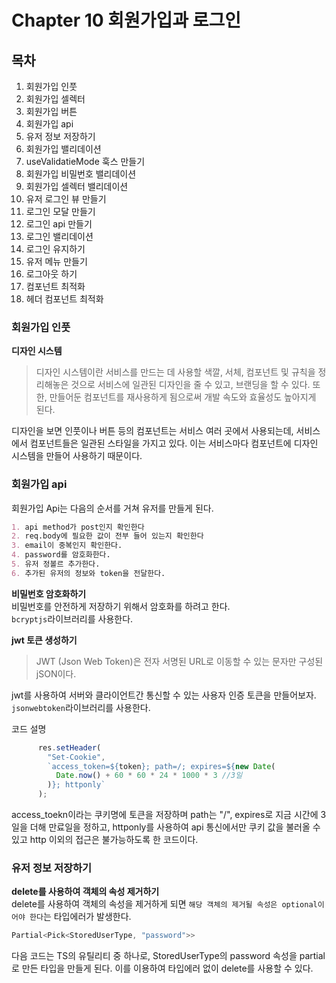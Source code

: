 # Chapter 10 회원가입과 로그인

## 목차
1. 회원가입 인풋
2. 회원가입 셀렉터
3. 회원가입 버튼
4. 회원가입 api
5. 유저 정보 저장하기
6. 회원가입 밸리데이션
7. useValidatieMode 훅스 만들기
8. 회원가입 비밀번호 밸리데이션
9. 회원가입 셀렉터 밸리데이션
10. 유저 로그인 뷰 만들기
11. 로그인 모달 만들기
12. 로그인 api 만들기
13. 로그인 밸리데이션
14. 로그인 유지하기
15. 유저 메뉴 만들기
16. 로그아웃 하기
17. 컴포넌트 최적화
18. 헤더 컴포넌트 최적화

### 회원가입 인풋

**디자인 시스템**  
> 디자인 시스템이란 서비스를 만드는 데 사용할 색깔, 서체, 컴포넌트 및 규칙을 정리해놓은 것으로 서비스에 일관된 디자인을 줄 수 있고, 브랜딩을 할 수 있다. 또한, 만들어둔 컴포넌트를 재사용하게 됨으로써 개발 속도와 효율성도 높아지게 된다. 

디자인을 보면 인풋이나 버튼 등의 컴포넌트는 서비스 여러 곳에서 사용되는데, 서비스에서 컴포넌트들은 일관된 스타일을 가지고 있다. 이는 서비스마다 컴포넌트에 디자인 시스템을 만들어 사용하기 때문이다.


### 회원가입 api
회원가입 Api는 다음의 순서를 거쳐 유저를 만들게 된다.
```md
1. api method가 post인지 확인한다
2. req.body에 필요한 값이 전부 들어 있는지 확인한다
3. email이 중복인지 확인한다.
4. password를 암호화한다.
5. 유저 정볼르 추가한다.
6. 추가된 유저의 정보와 token을 전달한다.
```

**비밀번호 암호화하기**  
비밀번호를 안전하게 저장하기 위해서 암호화를 하려고 한다.  
```bcryptjs```라이브러리를 사용한다.   


**jwt 토큰 생성하기**  
> JWT (Json Web Token)은 전자 서명된 URL로 이동할 수 있는 문자만 구성된 jSON이다.

jwt를 사용하여 서버와 클라이언트간 통신할 수 있는 사용자 인증 토큰을 만들어보자.  
```jsonwebtoken```라이브러리를 사용한다.   

코드 설명
```javascript
      res.setHeader(
        "Set-Cookie",
        `access_token=${token}; path=/; expires=${new Date(
          Date.now() + 60 * 60 * 24 * 1000 * 3 //3일
        )}; httponly`
      );
```
access_toekn이라는 쿠키명에 토큰을 저장하며 path는 "/", expires로 지금 시간에 3일을 더해 만료일을 정하고, httponly를 사용하여 api 통신에서만 쿠키 값을 불러올 수 있고 http 이외의 접근은 불가능하도록 한 코드이다.  

### 유저 정보 저장하기
**delete를 사용하여 객체의 속성 제거하기**  
delete를 사용하여 객체의 속성을 제거하게 되면 ```해당 객체의 제거될 속성은 optional이어야 한다```는 타입에러가 발생한다.
```javascript
Partial<Pick<StoredUserType, "password">>
```
다음 코드는 TS의 유틸리티 중 하나로, StoredUserType의 password 속성을 partial로 만든 타입을 만들게 된다. 이를 이용하여 타입에러 없이 delete를 사용할 수 있다.